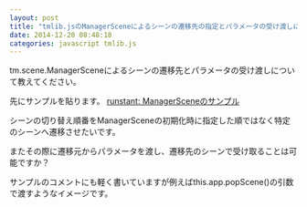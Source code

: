 ```yaml
---
layout: post
title: "tmlib.jsのManagerSceneによるシーンの遷移先の指定とパラメータの受け渡しについて"
date: 2014-12-20 08:48:18
categories: javascript tmlib.js
---
```

<p>tm.scene.ManagerSceneによるシーンの遷移先とパラメータの受け渡しについて教えてください。</p>

<p>先にサンプルを貼ります。
<a href="http://goo.gl/GwvZ77" rel="nofollow">runstant: ManagerSceneのサンプル</a></p>

<p>シーンの切り替え順番をManagerSceneの初期化時に指定した順ではなく特定のシーンへ遷移させたいです。</p>

<p>またその際に遷移元からパラメータを渡し、遷移先のシーンで受け取ることは可能ですか？</p>

<p>サンプルのコメントにも軽く書いていますが例えばthis.app.popScene()の引数で渡すようなイメージです。</p>
